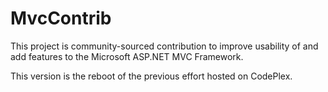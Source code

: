 MvcContrib
==========

This project is community-sourced contribution to improve usability of and add features to the Microsoft ASP.NET MVC Framework.

This version is the reboot of the previous effort hosted on CodePlex. 
